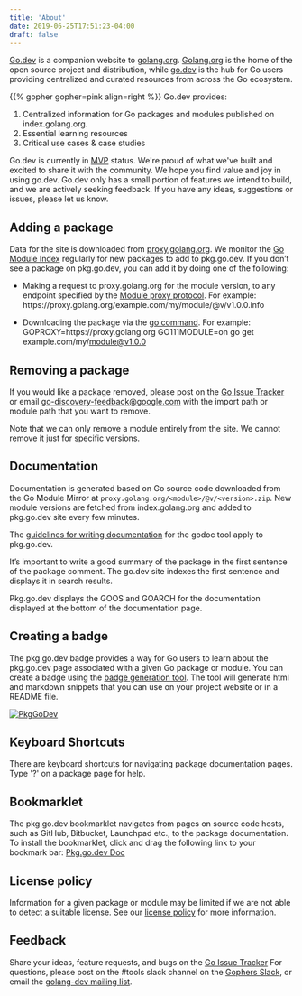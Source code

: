```yaml
---
title: 'About'
date: 2019-06-25T17:51:23-04:00
draft: false
---
```


[Go.dev](https://go.dev) is a companion website to [golang.org](https://golang.org). [Golang.org](https://golang.org) is the home of the open source project and distribution, while [go.dev](https://go.dev) is the hub for Go users providing centralized and curated resources from across the Go ecosystem.

{{% gopher gopher=pink align=right %}}
Go.dev provides:

1. Centralized information for Go packages and modules published on index.golang.org.
2. Essential learning resources
3. Critical use cases & case studies

Go.dev is currently in [MVP](https://en.wikipedia.org/wiki/Minimum_viable_product) status. We're proud of what we've built and excited to share it with the community. We hope you find value and joy in using go.dev. Go.dev only has a small portion of features we intend to build, and we are actively seeking feedback. If you have any ideas, suggestions or issues, please let us know.

## Adding a package
Data for the site is downloaded from [proxy.golang.org](https://proxy.golang.org/). We monitor the [Go Module Index](https://index.golang.org/index) regularly for new packages to add to pkg.go.dev. If you don’t see a package on pkg.go.dev, you can add it by doing one of the following:

*  Making a request to proxy.golang.org for the module version, to any endpoint specified by the [Module proxy protocol](https://golang.org/cmd/go/#hdr-Module_proxy_protocol). For example: <br /> https://<span></span>proxy.golang.org/example.com/my/module/@v/v1.0.0.info

*  Downloading the package via the [go command](https://golang.org/cmd/go/#hdr-Add_dependencies_to_current_module_and_install_them). For example:  <br /> GOPROXY=https://<span></span>proxy.golang.org GO111MODULE=on go get example.com/my/module@v1.0.0

## Removing a package
If you would like a package removed,  please post on the [Go Issue Tracker](https://golang.org/s/discovery-feedback) or email [go-discovery-feedback@google.com](mailto:go-discovery-feedback@google.com) with the import path or module path that you want to remove.

Note that we can only remove a module entirely from the site. We cannot remove it just for specific versions.

## Documentation

Documentation is generated based on Go source code downloaded from the Go Module Mirror at `proxy.golang.org/<module>/@v/<version>.zip`. New module versions are fetched from index.golang.org and added to pkg.go.dev site every few minutes.

The [guidelines for writing documentation](https://blog.golang.org/godoc) for the godoc tool apply to pkg.go.dev.

It’s important to write a good summary of the package in the first sentence of the package comment. The go.dev site indexes the first sentence and displays it in search results.

Pkg.go.dev displays the GOOS and GOARCH for the documentation displayed at the bottom of the documentation page.

## Creating a badge

The pkg.go.dev badge provides a way for Go users to learn about the pkg.go.dev page associated with a given Go package or module. You can create a badge using the [badge generation tool](https://pkg.go.dev/badge). The tool will generate html and markdown snippets that you can use on your project website or in a README file.

[![PkgGoDev](https://pkg.go.dev/badge/golang.org/x/pkgsite)](https://pkg.go.dev/golang.org/x/pkgsite)

## Keyboard Shortcuts

There are keyboard shortcuts for navigating package documentation pages. Type '?' on a package page for help.

## Bookmarklet

The pkg.go.dev bookmarklet navigates from pages on source code hosts, such as GitHub, Bitbucket, Launchpad etc., to the package documentation. To install the bookmarklet, click and drag the following link to your bookmark bar: <a href="javascript:(function(){ const pathRegex = window.location.pathname.match(/([^\/]+)(?:\/([^\/]+))?/); const host = window.location.hostname; if (pathRegex) { window.location='https://pkg.go.dev/'+host+'/'+pathRegex[0]; } else { alert('There was an error navigating to pkg.go.dev!'); } })()">Pkg.go.dev Doc</a>

## License policy
Information for a given package or module may be limited if we are not able to detect a suitable license. See our [license policy](https://pkg.go.dev/license-policy) for more information.

## Feedback

Share your ideas, feature requests, and bugs on the [Go Issue Tracker](https://golang.org/s/discovery-feedback) For questions, please post on the #tools slack channel on the [Gophers Slack](https://invite.slack.golangbridge.org/), or email the [golang-dev mailing list](https://groups.google.com/group/golang-dev).
